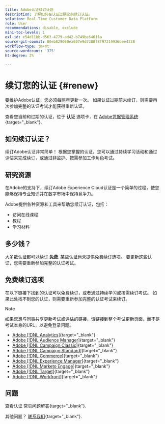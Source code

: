 ```yaml
---
title: Adobe认证续订计划
description: 了解如何在认证过期之前续订认证。
solution: Real-Time Customer Data Platform
role: User
recommendations: disable, exclude
mini-toc-levels: 1
exl-id: e54d11bb-d563-4779-ad42-b749be64611a
source-git-commit: 80eb829060ea607e9d7380f8f97219936bee4338
workflow-type: tm+mt
source-wordcount: '375'
ht-degree: 2%

---
```


# 续订您的认证 {#renew}

要维护Adobe认证，您必须每两年更新一次。 如果认证过期前未续订，则需要再次参加完整的认证考试才能获得重新认证。

查看您当前和过期的认证，位于 **认证** 选项卡，在 [Adobe凭据管理系统](https://www.certmetrics.com/adobe/candidate/cert_summary.aspx){target="_blank"}.

## 如何续订认证？

续订Adobe认证非常简单！ 根据您掌握的认证，您可以通过持续学习活动和通过评估来完成续订，或通过非监护、按需参加工作角色考试。

## 研究资源

在Adobe的支持下，续订Adobe Experience Cloud认证是一个简单的过程，使您能够保持专业知识并在数字市场中保持竞争力。

Adobe提供各种资源和工具来帮助您续订认证，包括：

* 访问在线课程
* 教程
* 学习材料

## 多少钱？

大多数认证都可以续订 **免费**. 某些认证尚未提供免费续订选项。 要更新这些认证，您需要重新参加完整的认证考试。

## 免费续订选项

在以下链接下找到的认证可以免费续订，或者通过持续学习或按需续订考试。 如果此处找不到您的认证，则需要重新参加完整的认证考试来续订。

>[!NOTE]
>
>如果您想与同事共享更新考试或评估的链接，请链接到整个考试更新页面，而不是考试本身的URL，以避免登录问题。

* [Adobe [!DNL Analytics]](https://experienceleague.adobe.com/docs/certification/certification/technical-certifications/aa/aa-renew.html){target="_blank"}
* [Adobe [!DNL Audience Manager]](https://experienceleague.adobe.com/docs/certification/certification/technical-certifications/aam/aam-renew.html){target="_blank"}
* [Adobe [!DNL Campaign Classic]](https://experienceleague.adobe.com/docs/certification/certification/technical-certifications/acc/acc-renew.html){target="_blank"}
* [Adobe [!DNL Campaign Standard]](https://experienceleague.adobe.com/docs/certification/certification/technical-certifications/acs/acs-renew.html){target="_blank"}
* [Adobe [!DNL Commerce]](https://experienceleague.adobe.com/docs/certification/certification/technical-certifications/ac/ac-renew.html){target="_blank"}
* [Adobe [!DNL Experience Manager]](https://experienceleague.adobe.com/docs/certification/certification/technical-certifications/aem/aem-renew.html){target="_blank"}
* [Adobe [!DNL Marketo Engage]](https://experienceleague.adobe.com/docs/certification/certification/technical-certifications/ame/ame-renew.html){target="_blank"}
* [Adobe [!DNL Target]](https://experienceleague.adobe.com/docs/certification/certification/technical-certifications/at/at-renew.html){target="_blank"}
* [Adobe [!DNL Workfront]](https://experienceleague.adobe.com/docs/certification/program/technical-certifications/aw/aw-renew.html){target="_blank"}

## 问题

查看认证 [常见问题解答](https://experienceleague.adobe.com/docs/certification/certification/faq.html){target="_blank"}.

其他问题？ [联系我们](mailto:certif@adobe.com){target="_blank"}.
